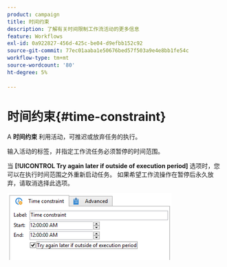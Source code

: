 ```yaml
---
product: campaign
title: 时间约束
description: 了解有关时间限制工作流活动的更多信息
feature: Workflows
exl-id: 0a922827-456d-425c-be04-d9efbb152c92
source-git-commit: 77ec01aaba1e50676bed57f503a9e4e8bb1fe54c
workflow-type: tm+mt
source-wordcount: '80'
ht-degree: 5%

---
```


# 时间约束{#time-constraint}

A **时间约束** 利用活动，可推迟或放弃任务的执行。

输入活动的标签，并指定工作流任务必须暂停的时间范围。

当 **[!UICONTROL Try again later if outside of execution period]** 选项时，您可以在执行时间范围之外重新启动任务。 如果希望工作流操作在暂停后永久放弃，请取消选择此选项。

![](assets/s_user_scheduled_wait.png)
